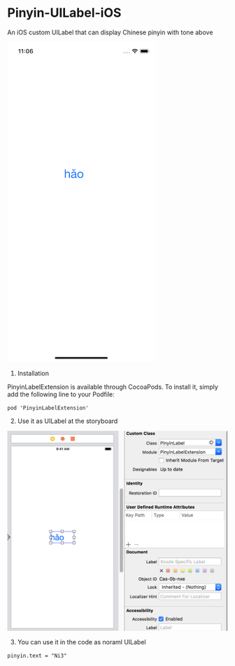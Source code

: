 # Pinyin-UILabel-iOS
An iOS custom UILabel that can display Chinese pinyin with tone above

![Screenshot](sample0.png)

1. Installation

PinyinLabelExtension is available through CocoaPods. To install it, simply add the following line to your Podfile:

```
pod 'PinyinLabelExtension'
```

2. Use it as UILabel at the storyboard

![Screenshot](sample1.png)

3. You can use it in the code as noraml UILabel

```
pinyin.text = "Ni3"
```
